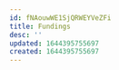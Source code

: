```yaml
---
id: fNAouwWE1SjQRWEYVeZFi
title: Fundings
desc: ''
updated: 1644395755697
created: 1644395755697
---
```


